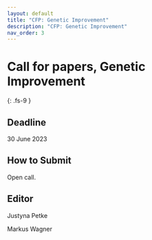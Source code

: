 ```yaml
---
layout: default
title: "CFP: Genetic Improvement"
description: "CFP: Genetic Improvement"
nav_order: 3
---
```


# Call for papers, Genetic Improvement
{: .fs-9 }

## Deadline

30 June 2023

## How to Submit

Open call.


## Editor

Justyna Petke
 
Markus Wagner

